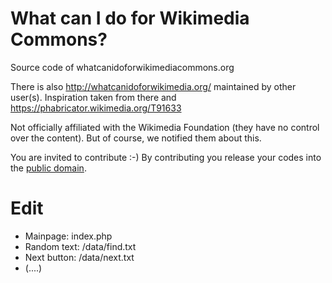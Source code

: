 # What can I do for Wikimedia Commons?

Source code of whatcanidoforwikimediacommons.org

There is also http://whatcanidoforwikimedia.org/ maintained by other user(s). Inspiration taken from there and https://phabricator.wikimedia.org/T91633

Not officially affiliated with the Wikimedia Foundation (they have no control over the content). But of course, we notified them about this.

You are invited to contribute :-) By contributing you release your codes into the [public domain](https://creativecommons.org/publicdomain/zero/1.0/).

# Edit
* Mainpage: index.php
* Random text: /data/find.txt
* Next button: /data/next.txt
* (....)
